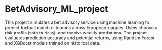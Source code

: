 # BetAdvisory_ML_project
This project simulates a bet advisory service using machine learning to predict football match outcomes across European leagues. Users choose a risk profile (safe to risky), and receive weekly predictions. The project evaluates prediction accuracy and potential returns, using Random Forest and XGBoost models trained on historical data.
